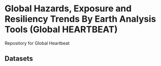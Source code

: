 # Global Hazards, Exposure and Resiliency Trends By Earth Analysis Tools (Global HEARTBEAT)

Repository for Global Heartbeat

## Datasets


